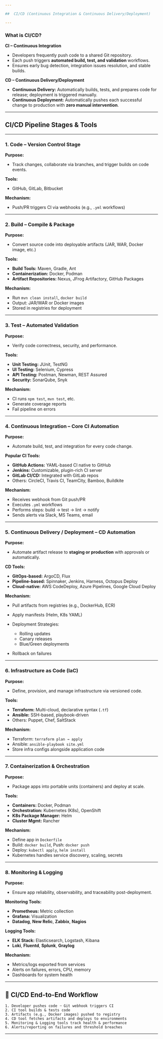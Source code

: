 ```yaml
---

##  CI/CD (Continuous Integration & Continuous Delivery/Deployment)

---
```


###  **What is CI/CD?**

**CI – Continuous Integration**

* Developers frequently push code to a shared Git repository.
* Each push triggers **automated build, test, and validation** workflows.
* Ensures early bug detection, integration issues resolution, and stable builds.

**CD – Continuous Delivery/Deployment**

* **Continuous Delivery:** Automatically builds, tests, and prepares code for release; deployment is triggered manually.
* **Continuous Deployment:** Automatically pushes each successful change to production with **zero manual intervention**.

---

##  CI/CD Pipeline Stages & Tools

---

### **1. Code – Version Control Stage**

**Purpose:**

* Track changes, collaborate via branches, and trigger builds on code events.

**Tools:**

* GitHub, GitLab, Bitbucket

**Mechanism:**

* Push/PR triggers CI via webhooks (e.g., `.yml` workflows)

---

### **2. Build – Compile & Package**

**Purpose:**

* Convert source code into deployable artifacts (JAR, WAR, Docker image, etc.)

**Tools:**

* **Build Tools:** Maven, Gradle, Ant
* **Containerization:** Docker, Podman
* **Artifact Repositories:** Nexus, JFrog Artifactory, GitHub Packages

 **Mechanism:**

* Run `mvn clean install`, `docker build`
* Output: JAR/WAR or Docker images
* Stored in registries for deployment

---

### **3. Test – Automated Validation**

 **Purpose:**

* Verify code correctness, security, and performance.

 **Tools:**

* **Unit Testing:** JUnit, TestNG
* **UI Testing:** Selenium, Cypress
* **API Testing:** Postman, Newman, REST Assured
* **Security:** SonarQube, Snyk

**Mechanism:**

* CI runs `npm test`, `mvn test`, etc.
* Generate coverage reports
* Fail pipeline on errors

---

### **4. Continuous Integration – Core CI Automation**

**Purpose:**

* Automate build, test, and integration for every code change.

**Popular CI Tools:**

* **GitHub Actions:** YAML-based CI native to GitHub
* **Jenkins:** Customizable, plugin-rich CI server
* **GitLab CI/CD:** Integrated with GitLab repos
* Others: CircleCI, Travis CI, TeamCity, Bamboo, Buildkite

**Mechanism:**

* Receives webhook from Git push/PR
* Executes `.yml` workflows
* Performs steps: build → test → lint → notify
* Sends alerts via Slack, MS Teams, email

---

### **5. Continuous Delivery / Deployment – CD Automation**

 **Purpose:**

* Automate artifact release to **staging or production** with approvals or automatically.

**CD Tools:**

* **GitOps-based:** ArgoCD, Flux
* **Pipeline-based:** Spinnaker, Jenkins, Harness, Octopus Deploy
* **Cloud-native:** AWS CodeDeploy, Azure Pipelines, Google Cloud Deploy

**Mechanism:**

* Pull artifacts from registries (e.g., DockerHub, ECR)
* Apply manifests (Helm, K8s YAML)
* Deployment Strategies:

  * Rolling updates
  * Canary releases
  * Blue/Green deployments
* Rollback on failures

---

### **6. Infrastructure as Code (IaC)**

**Purpose:**

* Define, provision, and manage infrastructure via versioned code.

**Tools:**

* **Terraform:** Multi-cloud, declarative syntax (`.tf`)
* **Ansible:** SSH-based, playbook-driven
* Others: Puppet, Chef, SaltStack

**Mechanism:**

* Terraform: `terraform plan → apply`
* Ansible: `ansible-playbook site.yml`
* Store infra configs alongside application code

---

### **7. Containerization & Orchestration**

**Purpose:**

* Package apps into portable units (containers) and deploy at scale.

**Tools:**

* **Containers:** Docker, Podman
* **Orchestration:** Kubernetes (K8s), OpenShift
* **K8s Package Manager:** Helm
* **Cluster Mgmt:** Rancher

**Mechanism:**

* Define app in `Dockerfile`
* Build: `docker build`, Push: `docker push`
* Deploy: `kubectl apply`, `helm install`
* Kubernetes handles service discovery, scaling, secrets

---

### **8. Monitoring & Logging**

**Purpose:**

* Ensure app reliability, observability, and traceability post-deployment.

**Monitoring Tools:**

* **Prometheus:** Metric collection
* **Grafana:** Visualization
* **Datadog**, **New Relic**, **Zabbix**, **Nagios**

**Logging Tools:**

* **ELK Stack:** Elasticsearch, Logstash, Kibana
* **Loki**, **Fluentd**, **Splunk**, **Graylog**

**Mechanism:**

* Metrics/logs exported from services
* Alerts on failures, errors, CPU, memory
* Dashboards for system health

---

## 🔄 CI/CD End-to-End Workflow

```plaintext
1. Developer pushes code ➝ Git webhook triggers CI
2. CI tool builds & tests code
3. Artifacts (e.g., Docker images) pushed to registry
4. CD tool fetches artifacts and deploys to environments
5. Monitoring & Logging tools track health & performance
6. Alerts/reporting on failures and threshold breaches
```

---

